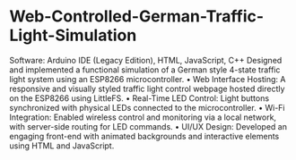 # Web-Controlled-German-Traffic-Light-Simulation
Software: Arduino IDE (Legacy Edition), HTML, JavaScript, C++ Designed and implemented a functional simulation of a German style 4-state traffic light system using an ESP8266 microcontroller.
• Web Interface Hosting: A responsive and visually styled traffic light control webpage hosted directly on the
ESP8266 using LittleFS.
• Real-Time LED Control: Light buttons synchronized with physical LEDs connected to the microcontroller.
• Wi-Fi Integration: Enabled wireless control and monitoring via a local network, with server-side routing for LED
commands.
• UI/UX Design: Developed an engaging front-end with animated backgrounds and interactive elements using
HTML and JavaScript.
